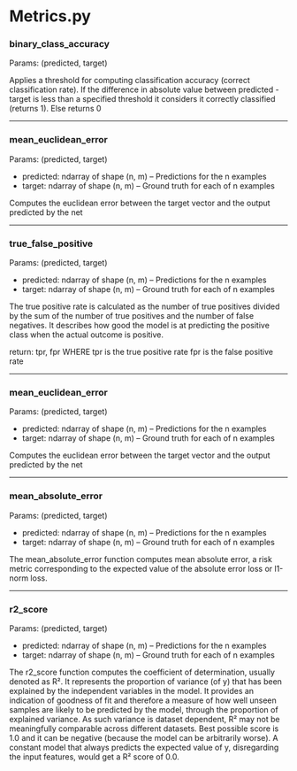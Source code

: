 # Metrics.py

<h3>binary_class_accuracy</h3>
<p>
Params: (predicted, target)

Applies a threshold for computing classification accuracy (correct classification rate).
    If the difference in absolute value between predicted - target is less than a specified threshold it considers it
    correctly classified (returns 1). Else returns 0

</p>

<hr>
<h3>mean_euclidean_error</h3>
<p>
Params: (predicted, target)

- predicted: ndarray of shape (n, m) – Predictions for the n examples
- target: ndarray of shape (n, m) – Ground truth for each of n examples

Computes the euclidean error between the target vector and the output predicted by the net
</p>

<hr>
<h3>true_false_positive</h3>
<p>
Params: (predicted, target)

- predicted: ndarray of shape (n, m) – Predictions for the n examples
- target: ndarray of shape (n, m) – Ground truth for each of n examples

The true positive rate is calculated as the number of true positives divided by the sum of the number of
    true positives and the number of false negatives.
    It describes how good the model is at predicting the positive class when the actual outcome is positive.

return: tpr, fpr
        WHERE
        tpr is the true positive rate
        fpr is the false positive rate

</p>

<hr>
<h3>mean_euclidean_error</h3>
<p>
Params: (predicted, target)

- predicted: ndarray of shape (n, m) – Predictions for the n examples
- target: ndarray of shape (n, m) – Ground truth for each of n examples

Computes the euclidean error between the target vector and the output predicted by the net
</p>

<hr>
<h3>mean_absolute_error</h3>
<p>
Params: (predicted, target)

- predicted: ndarray of shape (n, m) – Predictions for the n examples
- target: ndarray of shape (n, m) – Ground truth for each of n examples

The mean_absolute_error function computes mean absolute error, a risk metric corresponding to the expected value
    of the absolute error loss or l1-norm loss.
    </p>

<hr>
<h3>r2_score</h3>
<p>
Params: (predicted, target)

- predicted: ndarray of shape (n, m) – Predictions for the n examples
- target: ndarray of shape (n, m) – Ground truth for each of n examples

The r2_score function computes the coefficient of determination, usually denoted as R².
    It represents the proportion of variance (of y) that has been explained by the independent variables in the model.
    It provides an indication of goodness of fit and therefore a measure of how well unseen samples are likely
    to be predicted by the model, through the proportion of explained variance.
    As such variance is dataset dependent, R² may not be meaningfully comparable across different datasets.
    Best possible score is 1.0 and it can be negative (because the model can be arbitrarily worse).
    A constant model that always predicts the expected value of y, disregarding the input features, would get a R² score
    of 0.0.
</p>